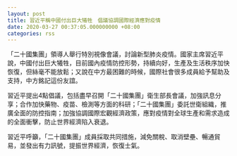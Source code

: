 ```yaml
---
layout: post
title: 習近平稱中國付出巨大犧牲　倡議協調國際經濟應對疫情
date: 2020-03-27 00:37:05.000000000 +08:00
categories: rss
---
```


「二十國集團」領導人舉行特別視像會議，討論新型肺炎疫情。國家主席習近平說，中國付出巨大犧牲，目前國內疫情防控形勢，持續向好，生產及生活秩序加快恢復，但絲毫不能放鬆；又說在中方最困難的時候，國際社會很多成員給予幫助及支持，中方銘記這份友誼。

習近平提出4點倡議，包括盡早召開「二十國集團」衛生部長會議，加強訊息分享；合作加快藥物、疫苗、檢測等方面的科研；「二十國集團」委託世衛組織，推廣全面的防控指南；加強協調國際宏觀經濟政策，應對疫情對全球生產和需求造成的全面衝擊，防止世界經濟陷入衰退。

習近平呼籲，「二十國集團」成員採取共同措施，減免關稅、取消壁壘、暢通貿易，並發出有力訊號，提振世界經濟，恢復士氣。
